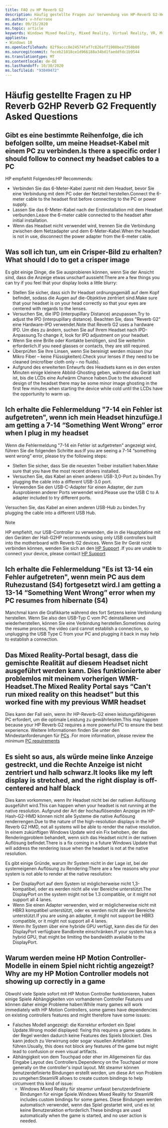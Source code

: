 ```yaml
---
title: FAQ zu HP Reverb G2
description: Häufig gestellte Fragen zur Verwendung von HP-Reverb G2-Headset
ms.author: v-hferrone
ms.date: 09/15/2020
ms.topic: article
keywords: Windows Mixed Reality, Mixed Reality, Virtual Reality, VR, Mr, Problembehandlung, Fehler, Hilfe, Support, Leistung
appliesto:
- Windows 10
ms.openlocfilehash: 82f9accc8e24574faf7c826aff1908bea7350b08
ms.sourcegitcommit: feceb21018ce1d966188a34bd1faeddfdc1b9544
ms.translationtype: MT
ms.contentlocale: de-DE
ms.lasthandoff: 10/30/2020
ms.locfileid: "93049472"
---
```

# <a name="hp-reverb-g2-frequently-asked-questions"></a><span data-ttu-id="4d594-104">Häufig gestellte Fragen zu HP Reverb G2</span><span class="sxs-lookup"><span data-stu-id="4d594-104">HP Reverb G2 Frequently Asked Questions</span></span>

## <a name="is-there-a-specific-order-i-should-follow-to-connect-my-headset-cables-to-a-pc"></a><span data-ttu-id="4d594-105">Gibt es eine bestimmte Reihenfolge, die ich befolgen sollte, um meine Headset-Kabel mit einem PC zu verbinden.</span><span class="sxs-lookup"><span data-stu-id="4d594-105">Is there a specific order I should follow to connect my headset cables to a PC</span></span>

<span data-ttu-id="4d594-106">HP empfiehlt Folgendes:</span><span class="sxs-lookup"><span data-stu-id="4d594-106">HP Recommends:</span></span>

- <span data-ttu-id="4d594-107">Verbinden Sie das 6-Meter-Kabel zuerst mit dem Headset, bevor Sie eine Verbindung mit dem PC oder der Netzteil herstellen.</span><span class="sxs-lookup"><span data-stu-id="4d594-107">Connect the 6-meter cable to the headset first before connecting to the PC or power supply.</span></span>
- <span data-ttu-id="4d594-108">Lassen Sie das 6-Meter-Kabel nach der Erstinstallation mit dem Headset verbunden.</span><span class="sxs-lookup"><span data-stu-id="4d594-108">Leave the 6-meter cable connected to the headset after initial installation.</span></span>
- <span data-ttu-id="4d594-109">Wenn das Headset nicht verwendet wird, trennen Sie die Verbindung zwischen dem Netzadapter und dem 6-Meter-Kabel.</span><span class="sxs-lookup"><span data-stu-id="4d594-109">When the headset is not in use, disconnect the power adapter from the 6-meter cable.</span></span>

## <a name="what-should-i-do-to-get-a-crisper-image"></a><span data-ttu-id="4d594-110">Was soll ich tun, um ein Crisper-Bild zu erhalten?</span><span class="sxs-lookup"><span data-stu-id="4d594-110">What should I do to get a crisper image</span></span>

<span data-ttu-id="4d594-111">Es gibt einige Dinge, die Sie ausprobieren können, wenn Sie der Ansicht sind, dass die Anzeige etwas unscharf aussieht:</span><span class="sxs-lookup"><span data-stu-id="4d594-111">There are a few things you can try if you feel that your display looks a little blurry:</span></span>

- <span data-ttu-id="4d594-112">Stellen Sie sicher, dass sich Ihr Headset ordnungsgemäß auf dem Kopf befindet, sodass die Augen auf die-Objektive zentriert sind.</span><span class="sxs-lookup"><span data-stu-id="4d594-112">Make sure that your headset is on your head correctly so that your eyes are centered with regards to the lenses.</span></span>
- <span data-ttu-id="4d594-113">Versuchen Sie, die IPD (interpupillary Distance) anzupassen.</span><span class="sxs-lookup"><span data-stu-id="4d594-113">Try to adjust the IPD (interpupillary distance).</span></span> <span data-ttu-id="4d594-114">Beachten Sie, dass "Reverb G2" eine Hardware-IPD verwendet.</span><span class="sxs-lookup"><span data-stu-id="4d594-114">Note that Reverb G2 uses a hardware IPD.</span></span> <span data-ttu-id="4d594-115">Um dies zu ändern, suchen Sie auf Ihrem Headset nach IPD-Anpassung.</span><span class="sxs-lookup"><span data-stu-id="4d594-115">To change it, look for IPD adjustment on your headset.</span></span>
- <span data-ttu-id="4d594-116">Wenn Sie eine Brille oder Kontakte benötigen, sind Sie weiterhin erforderlich.</span><span class="sxs-lookup"><span data-stu-id="4d594-116">If you need glasses or contacts, they are still required.</span></span>
- <span data-ttu-id="4d594-117">Überprüfen Sie Ihre Linsen, wenn Sie bereinigt werden müssen (nur Mikro Fiber – keine Flüssigkeiten).</span><span class="sxs-lookup"><span data-stu-id="4d594-117">Check your lenses if they need to be cleaned (microfiber cloth only – no fluids).</span></span>
- <span data-ttu-id="4d594-118">Aufgrund des erweiterten Entwurfs des Headsets kann es in den ersten Minuten einige kleinere Abbild-Ghosting geben, während das Gerät kalt ist, bis die LCDs eine Aufwärm Chance haben.</span><span class="sxs-lookup"><span data-stu-id="4d594-118">Due to the advanced design of the headset there may be some minor image ghosting in the first few minutes when starting the device while cold until the LCDs have the opportunity to warm up.</span></span>

## <a name="i-am-getting-a-7-14-something-went-wrong-error-when-i-plug-in-my-headset"></a><span data-ttu-id="4d594-119">Ich erhalte die Fehlermeldung "7-14 ein Fehler ist aufgetreten", wenn ich mein Headset hinzufüge.</span><span class="sxs-lookup"><span data-stu-id="4d594-119">I am getting a 7-14 “Something Went Wrong” error when I plug in my headset</span></span>

<span data-ttu-id="4d594-120">Wenn die Fehlermeldung "7-14 ein Fehler ist aufgetreten" angezeigt wird, führen Sie die folgenden Schritte aus:</span><span class="sxs-lookup"><span data-stu-id="4d594-120">If you are seeing a 7-14 “something went wrong” error, please try the following steps:</span></span>

- <span data-ttu-id="4d594-121">Stellen Sie sicher, dass Sie die neuesten Treiber installiert haben.</span><span class="sxs-lookup"><span data-stu-id="4d594-121">Make sure that you have the most recent drivers installed.</span></span>
- <span data-ttu-id="4d594-122">Versuchen Sie, das Kabel an einen anderen USB-3,0-Port zu binden.</span><span class="sxs-lookup"><span data-stu-id="4d594-122">Try plugging the cable into a different USB-3.0 port.</span></span>
- <span data-ttu-id="4d594-123">Verwenden Sie den USB-C-Adapter für einen Adapter, der zum Ausprobieren anderer Ports verwendet wird.</span><span class="sxs-lookup"><span data-stu-id="4d594-123">Please use the USB C to A adapter included to try different ports.</span></span>

<span data-ttu-id="4d594-124">Versuchen Sie, das Kabel an einen anderen USB-Hub zu binden.</span><span class="sxs-lookup"><span data-stu-id="4d594-124">Try plugging the cable into a different USB Hub.</span></span>  

> [!NOTE]
> <span data-ttu-id="4d594-125">HP empfiehlt, nur USB-Controller zu verwenden, die in die Hauptplatine mit den Geräten der Hall-G2</span><span class="sxs-lookup"><span data-stu-id="4d594-125">HP recommends using only USB controllers built into the motherboard with Reverb G2 devices.</span></span>
> <span data-ttu-id="4d594-126">Wenn Sie Ihr Gerät nicht verbinden können, wenden Sie sich an den [HP Support](https://support.hp.com/us-en) .</span><span class="sxs-lookup"><span data-stu-id="4d594-126">If you are unable to connect your device, please contact [HP Support](https://support.hp.com/us-en)</span></span>

## <a name="i-am-getting-a-13-14-something-went-wrong-error-when-my-pc-resumes-from-hibernate-s4"></a><span data-ttu-id="4d594-127">Ich erhalte die Fehlermeldung "Es ist 13-14 ein Fehler aufgetreten", wenn mein PC aus dem Ruhezustand (S4) fortgesetzt wird.</span><span class="sxs-lookup"><span data-stu-id="4d594-127">I am getting a 13-14 “Something Went Wrong” error when my PC resumes from hibernate (S4)</span></span>

<span data-ttu-id="4d594-128">Manchmal kann die Grafikkarte während des fort Setzens keine Verbindung herstellen. Wenn Sie also den USB-Typ C vom PC deinstallieren und wiederherstellen, können Sie eine Verbindung herstellen.</span><span class="sxs-lookup"><span data-stu-id="4d594-128">Sometimes during the resume process, the video card cannot establish a connection, so unplugging the USB Type C from your PC and plugging it back in may help to establish a connection.</span></span>

## <a name="the-mixed-reality-portal-says-cant-run-mixed-reality-on-this-headset-but-this-worked-fine-with-my-previous-wmr-headset"></a><span data-ttu-id="4d594-129">Das Mixed Reality-Portal besagt, dass die gemischte Realität auf diesem Headset nicht ausgeführt werden kann. Dies funktionierte aber problemlos mit meinem vorherigen WMR-Headset.</span><span class="sxs-lookup"><span data-stu-id="4d594-129">The Mixed Reality Portal says “Can't run mixed reality on this headset” but this worked fine with my previous WMR headset</span></span>

<span data-ttu-id="4d594-130">Dies kann der Fall sein, wenn Ihr HP-Reverb-G2 einen leistungsfähigeren PC erfordert, um die optimale Leistung zu gewährleisten.</span><span class="sxs-lookup"><span data-stu-id="4d594-130">This may happen because your HP Reverb G2 requires a more powerful PC to ensure the best experience.</span></span> <span data-ttu-id="4d594-131">Weitere Informationen finden Sie unter den Mindestanforderungen für [PCs](windows-mixed-reality-minimum-pc-hardware-compatibility-guidelines.md) .</span><span class="sxs-lookup"><span data-stu-id="4d594-131">For more information, please review the minimum [PC requirements](windows-mixed-reality-minimum-pc-hardware-compatibility-guidelines.md)</span></span>

## <a name="it-looks-like-my-left-display-is-stretched-and-the-right-display-is-off-centered-and-half-black"></a><span data-ttu-id="4d594-132">Es sieht so aus, als würde meine linke Anzeige gestreckt, und die Rechte Anzeige ist nicht zentriert und halb schwarz.</span><span class="sxs-lookup"><span data-stu-id="4d594-132">It looks like my left display is stretched, and the right display is off-centered and half black</span></span>

<span data-ttu-id="4d594-133">Dies kann vorkommen, wenn Ihr Headset nicht bei der nativen Auflösung ausgeführt wird.</span><span class="sxs-lookup"><span data-stu-id="4d594-133">This can happen when your headset is not running at the native resolution.</span></span> <span data-ttu-id="4d594-134">Aufgrund der Art der hochauflösenden Anzeige im HP-Hash-G2-HMD können nicht alle Systeme die native Auflösung renderrengen.</span><span class="sxs-lookup"><span data-stu-id="4d594-134">Due to the nature of the high-resolution displays in the HP Reverb G2 HMD, not all systems will be able to render the native resolution.</span></span> <span data-ttu-id="4d594-135">In einem zukünftigen Windows Update wird ein Fix behoben, der das Renderingproblem behandelt, wenn sich das Headset nicht in der nativen Auflösung befindet.</span><span class="sxs-lookup"><span data-stu-id="4d594-135">There is a fix coming in a future Windows Update that will address the rendering issue when the headset is not at the native resolution.</span></span>

<span data-ttu-id="4d594-136">Es gibt einige Gründe, warum Ihr System nicht in der Lage ist, bei der systemeigenen Auflösung zu Rendering:</span><span class="sxs-lookup"><span data-stu-id="4d594-136">There are a few reasons why your system is not able to render at the native resolution:</span></span>

- <span data-ttu-id="4d594-137">Der DisplayPort auf dem System ist möglicherweise nicht 1,3-kompatibel, oder es werden nicht alle vier Bereiche unterstützt.</span><span class="sxs-lookup"><span data-stu-id="4d594-137">The DisplayPort on the system might not be 1.3 compatible, or it might not support all 4 lanes.</span></span>
- <span data-ttu-id="4d594-138">Wenn Sie einen Adapter verwenden, wird er möglicherweise nicht mit HBR3 kompatibel unterstützt, oder es werden nicht alle vier Bereiche unterstützt.</span><span class="sxs-lookup"><span data-stu-id="4d594-138">If you are using an adapter, it might not support be HBR3 compatible, or it might not support all 4 lanes.</span></span>
- <span data-ttu-id="4d594-139">Wenn Ihr System über eine hybride GPU verfügt, kann dies die für den DisplayPort verfügbare Bandbreite einschränken.</span><span class="sxs-lookup"><span data-stu-id="4d594-139">If your system has a hybrid GPU, that might be limiting the bandwidth available to the DisplayPort.</span></span>

## <a name="why-are-my-hp-motion-controller-models-not-showing-up-correctly-in-a-game"></a><span data-ttu-id="4d594-140">Warum werden meine HP Motion Controller-Modelle in einem Spiel nicht richtig angezeigt?</span><span class="sxs-lookup"><span data-stu-id="4d594-140">Why are my HP Motion Controller models not showing up correctly in a game</span></span>

<span data-ttu-id="4d594-141">Obwohl viele Spiele sofort mit HP Motion Controller funktionieren, haben einige Spiele Abhängigkeiten von vorhandenen Controller Features und können daher einige Probleme haben:</span><span class="sxs-lookup"><span data-stu-id="4d594-141">While many games will work immediately with HP Motion Controllers, some games have dependencies on existing controllers features and might therefore have some issues:</span></span>

- <span data-ttu-id="4d594-142">Falsches Modell angezeigt: die Korrektur erfordert ein Spiel Update.</span><span class="sxs-lookup"><span data-stu-id="4d594-142">Wrong model displayed: fixing this requires a game update.</span></span> <span data-ttu-id="4d594-143">In der Regel werden dadurch keine Features des Spiels blockiert. Dies kann jedoch zu Verwirrung oder sogar visuellen Artefakten führen.</span><span class="sxs-lookup"><span data-stu-id="4d594-143">Usually, this does not block any features of the game but might lead to confusion or even visual artifacts.</span></span>
- <span data-ttu-id="4d594-144">Abhängigkeit von dem Touchpad oder eher im Allgemeinen für das Eingabe Layout des Controllers.</span><span class="sxs-lookup"><span data-stu-id="4d594-144">Dependency on the Touchpad or more generally on the controller's input layout.</span></span> <span data-ttu-id="4d594-145">Mit steamvr können benutzerdefinierte Bindungen erstellt werden, um diese Art von Problem zu umgehen:</span><span class="sxs-lookup"><span data-stu-id="4d594-145">SteamVR allows to create custom bindings to help circumvent this kind of issue:</span></span>
    - <span data-ttu-id="4d594-146">Windows Mixed Reality für steamvr umfasst benutzerdefinierte Bindungen für einige Spiele.</span><span class="sxs-lookup"><span data-stu-id="4d594-146">Windows Mixed Reality for SteamVR includes custom bindings for some games.</span></span> <span data-ttu-id="4d594-147">Diese Bindungen werden automatisch verwendet, wenn das Spiel gestartet wird, und es ist keine Benutzeraktion erforderlich.</span><span class="sxs-lookup"><span data-stu-id="4d594-147">These bindings are used automatically when the game is started, and no user action is needed.</span></span>